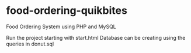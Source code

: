 # food-ordering-quikbites
Food Ordering System using PHP and MySQL

Run the project starting with start.html
Database can be creating using the queries in donut.sql
